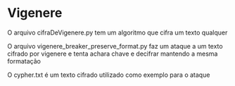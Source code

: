 # Vigenere

O arquivo cifraDeVigenere.py tem um algoritmo que cifra um texto qualquer

O arquivo vigenere_breaker_preserve_format.py faz um ataque a um texto cifrado por vigenere e tenta achara chave e decifrar mantendo a mesma formatação

O cypher.txt é um texto cifrado utilizado como exemplo para o ataque
